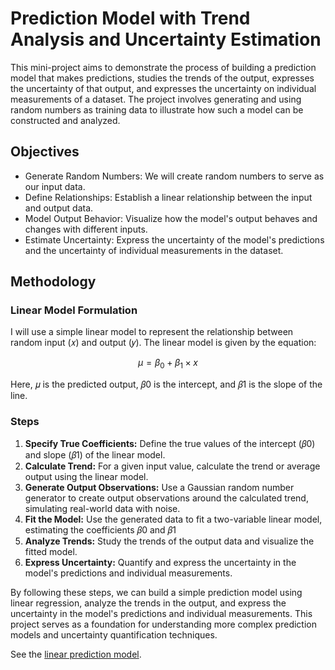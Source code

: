# Prediction Model with Trend Analysis and Uncertainty Estimation
This mini-project aims to demonstrate the process of building a prediction model that makes predictions, studies the trends of the output, expresses the uncertainty of that output, and expresses the uncertainty on individual measurements of a dataset. The project involves generating and using random numbers as training data to illustrate how such a model can be constructed and analyzed.

## Objectives
- Generate Random Numbers: We will create random numbers to serve as our input data.
- Define Relationships: Establish a linear relationship between the input and output data.
- Model Output Behavior: Visualize how the model's output behaves and changes with different inputs.
- Estimate Uncertainty: Express the uncertainty of the model's predictions and the uncertainty of individual measurements in the dataset.

## Methodology
### Linear Model Formulation
I will use a simple linear model to represent the relationship between random input (𝑥) and output (𝑦). The linear model is given by the equation:

$$\mu = \beta_0 + \beta_1 \times x $$

Here, 𝜇 is the predicted output, 𝛽0 is the intercept, and 𝛽1 is the slope of the line.

### Steps
1. **Specify True Coefficients:** Define the true values of the intercept (𝛽0) and slope (𝛽1) of the linear model.
2. **Calculate Trend:** For a given input value, calculate the trend or average output using the linear model.
3. **Generate Output Observations:** Use a Gaussian random number generator to create output observations around the calculated trend, simulating real-world data with noise.
4. **Fit the Model:** Use the generated data to fit a two-variable linear model, estimating the coefficients 𝛽0 and 𝛽1
5. **Analyze Trends:** Study the trends of the output data and visualize the fitted model.
6. **Express Uncertainty:** Quantify and express the uncertainty in the model's predictions and individual measurements.

By following these steps, we can build a simple prediction model using linear regression, analyze the trends in the output, and express the uncertainty in the model's predictions and individual measurements. This project serves as a foundation for understanding more complex prediction models and uncertainty quantification techniques. 

See the [linear prediction model](https://github.com/RaphRivers/Prediction-Model-with-Trend-Analysis-and-Uncertainty-Estimation/blob/d97ca20a8aef371878c67940158b292cf23ed212/Linear%20Prediction%20Model.ipynb).
